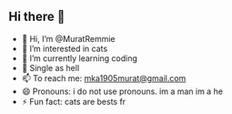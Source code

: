## Hi there 👋

- 👋 Hi, I’m @MuratRemmie
- 👀 I’m interested in cats
- 🌱 I’m currently learning coding
- 💞️ Single as hell
- 📫 To reach me: mka1905murat@gmail.com
- 😄 Pronouns: i do not use pronouns. im a man im a he
- ⚡ Fun fact: cats are bests fr

<!---
MuratRemmie/MuratRemmie is a ✨ special ✨ repository because its `README.md` (this file) appears on your GitHub profile.
You can click the Preview link to take a look at your changes.
--->


